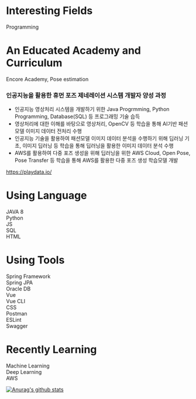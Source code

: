 # Interesting Fields
Programming

# An Educated Academy and Curriculum
Encore Academy, Pose estimation
### 인공지능을 활용한 휴먼 포즈 제네레이션 시스템 개발자 양성 과정
- 인공지능 영상처리 시스템을 개발하기 위한 Java Progrmming, Python Programming, Database(SQL) 등 프로그래밍 기술 습득
- 영상처리에 대한 이해를 바탕으로 영상처리, OpenCV 등 학습을 통해 AI기반 패션모델 이미지 데이터 전처리 수행
- 인공지능 기술을 활용하여 패션모델 이미지 데이터 분석을 수행하기 위해 딥러닝 기초, 이미지 딥러닝 등 학습을 통해 딥러닝을 활용한 이미지 데이터 분석 수행
- AWS를 활용하여 다중 포즈 생성을 위해 딥러닝을 위한 AWS Cloud, Open Pose, Pose Transfer 등 학습을 통해 AWS를 활용한 다중 포즈 생성 학습모델 개발

https://playdata.io/


# Using Language
JAVA 8  
Python  
JS  
SQL  
HTML  

# Using Tools
Spring Framework  
Spring JPA  
Oracle DB  
Vue  
Vue CLI  
CSS  
Postman  
ESLint  
Swagger  

# Recently Learning
Machine Learning  
Deep Learning  
AWS


[![Anurag's github stats](https://github-readme-stats.vercel.app/api?username=rootsj)](https://github.com/anuraghazra/github-readme-stats)


<!--
**rootsj/rootsj** is a ✨ _special_ ✨ repository because its `README.md` (this file) appears on your GitHub profile.

Here are some ideas to get you started:

- 🔭 I’m currently working on ...
- 🌱 I’m currently learning ...
- 👯 I’m looking to collaborate on ...
- 🤔 I’m looking for help with ...
- 💬 Ask me about ...
- 📫 How to reach me: ...
- 😄 Pronouns: ...
- ⚡ Fun fact: ...
-->
